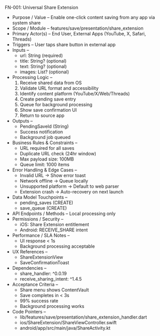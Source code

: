 FN-001: Universal Share Extension
- Purpose / Value – Enable one-click content saving from any app via system share
- Scope / Module – features/save/presentation/share_extension
- Primary Actor(s) – End User, External Apps (YouTube, X, Safari, Threads)
- Triggers – User taps share button in external app
- Inputs – 
  - url: String (required)
  - title: String? (optional) 
  - text: String? (optional)
  - images: List<Uint8List>? (optional)
- Processing Logic –
  1. Receive shared data from OS
  2. Validate URL format and accessibility
  3. Identify content platform (YouTube/X/Web/Threads)
  4. Create pending save entry
  5. Queue for background processing
  6. Show save confirmation UI
  7. Return to source app
- Outputs – 
  - PendingSaveId (String)
  - Success notification
  - Background job queued
- Business Rules & Constraints –
  - URL required for all saves
  - Duplicate URL check (24hr window)
  - Max payload size: 100MB
  - Queue limit: 1000 items
- Error Handling & Edge Cases –
  - Invalid URL → Show error toast
  - Network offline → Queue locally
  - Unsupported platform → Default to web parser
  - Extension crash → Auto-recovery on next launch
- Data Model Touchpoints –
  - pending_saves (CREATE)
  - save_queue (CREATE)
- API Endpoints / Methods – Local processing only
- Permissions / Security –
  - iOS: Share Extension entitlement
  - Android: RECEIVE_SHARE intent
- Performance / SLA Notes –
  - UI response < 1s
  - Background processing acceptable
- UX References –
  - ShareExtensionView
  - SaveConfirmationToast
- Dependencies –
  - share_handler: ^0.0.19
  - receive_sharing_intent: ^1.4.5
- Acceptance Criteria –
  - Share menu shows ContentVault
  - Save completes in < 3s
  - 99% success rate
  - Background processing works
- Code Pointers –
  - lib/features/save/presentation/share_extension_handler.dart
  - ios/ShareExtension/ShareViewController.swift
  - android/app/src/main/java/ShareActivity.kt